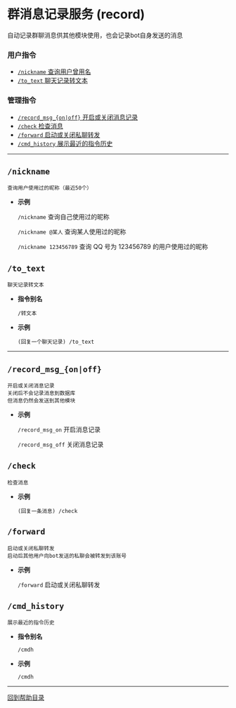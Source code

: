 # 群消息记录服务 (record)

自动记录群聊消息供其他模块使用，也会记录bot自身发送的消息

### 用户指令

- [`/nickname` 查询用户曾用名](#nickname)
- [`/to_text` 聊天记录转文本](#to_text)

### 管理指令

- [`/record_msg_{on|off}` 开启或关闭消息记录](#record_msg_onoff)
- [`/check` 检查消息](#check)
- [`/forward` 启动或关闭私聊转发](#forward)
- [`/cmd_history` 展示最近的指令历史](#cmd_history)

---

##  `/nickname`
```
查询用户使用过的昵称（最近50个）
```
- **示例**

    `/nickname` 查询自己使用过的昵称

    `/nickname @某人` 查询某人使用过的昵称

    `/nickname 123456789` 查询 QQ 号为 123456789 的用户使用过的昵称


## `/to_text`
```
聊天记录转文本
```
- **指令别名**

    `/转文本`

- **示例**

    `(回复一个聊天记录) /to_text`

---

##  `/record_msg_{on|off}`
```
开启或关闭消息记录
关闭后不会记录消息到数据库
但消息仍然会发送到其他模块
```
- **示例**

    `/record_msg_on` 开启消息记录

    `/record_msg_off` 关闭消息记录
    

##  `/check`
```
检查消息
```
- **示例**

    `(回复一条消息) /check`


##  `/forward`
```
启动或关闭私聊转发
启动后其他用户向bot发送的私聊会被转发到该账号
```

- **示例**

    `/forward` 启动或关闭私聊转发



##  `/cmd_history`
```
展示最近的指令历史
```
- **指令别名**

    `/cmdh`

- **示例**

    `/cmdh`
    

---

[回到帮助目录](./main.md)